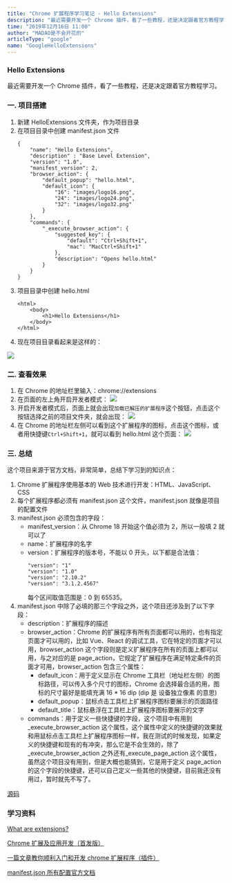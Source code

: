```yaml
---
title: "Chrome 扩展程序学习笔记 - Hello Extensions"
description: "最近需要开发一个 Chrome 插件，看了一些教程，还是决定跟着官方教程学习。"
time: "2019年12月16日 11:00"
author: "MADAO是不会开花的"
articleType: "google"
name: "GoogleHelloExtensions"
---
```


### Hello Extensions

最近需要开发一个 Chrome 插件，看了一些教程，还是决定跟着官方教程学习。

### 一. 项目搭建

1. 新建 HelloExtensions 文件夹，作为项目目录
2. 在项目目录中创建 manifest.json 文件
   ```
   {
       "name": "Hello Extensions",
       "description" : "Base Level Extension",
       "version": "1.0",
       "manifest_version": 2,
       "browser_action": {
           "default_popup": "hello.html",
           "default_icon": {
               "16": "images/logo16.png",
               "24": "images/logo24.png",
               "32": "images/logo32.png"
           }
       },
       "commands": {
           "_execute_browser_action": {
               "suggested_key": {
                   "default": "Ctrl+Shift+1",
                   "mac": "MacCtrl+Shift+1"
               },
               "description": "Opens hello.html"
           }
       }
   }
   ```
3. 项目目录中创建 hello.html
   ```
   <html>
       <body>
           <h1>Hello Extensions</h1>
       </body>
   </html>
   ```
4. 现在项目目录看起来是这样的：

![](/articlesImages/google/hello_extensions/image.png)

### 二. 查看效果

1. 在 Chrome 的地址栏里输入：chrome://extensions
2. 在页面的左上角开启开发者模式：
   ![](/articlesImages/google/hello_extensions/image1.png)
3. 开启开发者模式后，页面上就会出现`加载已解压的扩展程序`这个按钮，点击这个按钮选择之前的项目文件夹，就会出现：
   ![](/articlesImages/google/hello_extensions/image2.png)
4. 在 Chrome 的地址栏左侧可以看到这个扩展程序的图标，点击这个图标，或者用快捷键`Ctrl+Shift+1`，就可以看到 hello.html 这个页面：
   ![](/articlesImages/google/hello_extensions/image3.png)

### 三. 总结

这个项目来源于官方文档，非常简单，总结下学习到的知识点：

1. Chrome 扩展程序使用基本的 Web 技术进行开发：HTML、JavaScript、CSS
2. 每个扩展程序都必须有 manifest.json 这个文件，manifest.json 就像是项目的配置文件
3. manifest.json 必须包含的字段：
   - manifest_version：从 Chrome 18 开始这个值必须为 2，所以一般填 2 就可以了
   - name：扩展程序的名字
   - version：扩展程序的版本号，不能以 0 开头，以下都是合法值：
     ```
     "version": "1"
     "version": "1.0"
     "version": "2.10.2"
     "version": "3.1.2.4567"
     ```
     每个区间取值范围是：0 到 65535。
4. manifest.json 中除了必填的那三个字段之外，这个项目还涉及到了以下字段：
   - description：扩展程序的描述
   - browser_action：Chrome 的扩展程序有所有页面都可以用的，也有指定页面才可以用的，比如 Vue、React 的调试工具，它在特定的页面才可以用，browser_action 这个字段则是定义扩展程序在所有的页面上都可以用，与之对应的是 page_action，它规定了扩展程序在满足特定条件的页面才可用，browser_action 包含三个属性：
     - default_icon：用于定义显示在 Chrome 工具栏（地址栏左侧）的图标路径，可以传入多个尺寸的图标，Chrome 会选择最合适的用，图标的尺寸最好是能填充满 16 \* 16 dip (dip 是 设备独立像素 的意思)
     - default_popup：鼠标点击工具栏上扩展程序图标要展示的页面路径
     - default_title：鼠标悬浮在工具栏上扩展程序图标要展示的文字
   - commands：用于定义一些快捷键的字段，这个项目中有用到\_execute_browser_action 这个属性，这个属性中定义的快捷键的效果就和用鼠标点击工具栏上扩展程序图标一样，我在测试的时候发现，如果定义的快捷键和现有的有冲突，那么它是不会生效的，除了\_execute_browser_action 之外还有\_execute_page_action 这个属性，虽然这个项目没有用到，但是大概也能猜到，它是用于定义 page_action 的这个字段的快捷键，还可以自己定义一些其他的快捷键，目前我还没有用过，暂时就先不写了。

[源码](https://github.com/GreedyWhale/chrome_extensions_demo/tree/master/HelloExtensions)

### 学习资料

[What are extensions?](https://developer.chrome.com/extensions)

[Chrome 扩展及应用开发（首发版）](https://www.ituring.com.cn/book/miniarticle/110853)

[一篇文章教你顺利入门和开发 chrome 扩展程序（插件）](https://juejin.im/post/6844903740646899720#heading-51)

[manifest.json 所有配置官方文档](https://developer.chrome.com/extensions/manifest)
